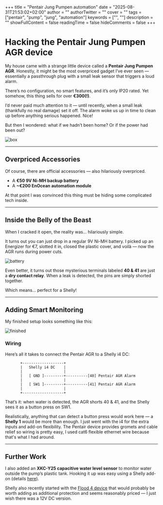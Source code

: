+++
title = "Pentair Jung Pumpen automation"
date = "2025-08-31T21:53:02+02:00"
author = ""
authorTwitter = ""
cover = ""
tags = ["pentair", "pump", "jung", "automation"]
keywords = ["", ""]
description = ""
showFullContent = false
readingTime = false
hideComments = false
+++

# Hacking the Pentair Jung Pumpen AGR device

My house came with a strange little device called a **Pentair Jung Pumpen AGR**. Honestly, it might be the most overpriced gadget I’ve ever seen — essentially a passthrough plug with a small leak sensor that triggers a loud alarm.  

There’s no configuration, no smart features, and it’s only IP20 rated. Yet somehow, this thing sells for over **€300(!)**.  

I’d never paid much attention to it — until recently, when a small leak (thankfully no real damage) set it off. The alarm woke us up in time to clean up before anything serious happened. Nice!  

But then I wondered: what if we hadn’t been home? Or if the power had been out?  

![box](/img/pentair/box.png)  

---

## Overpriced Accessories  

Of course, there are official accessories — also hilariously overpriced.  
- A **€50 9V Ni-MH backup battery**  
- A **~€200 EnOcean automation module**  

At that point I was convinced this thing must be hiding some complicated tech inside.  

---

## Inside the Belly of the Beast  

When I cracked it open, the reality was… hilariously simple.  

It turns out you can just drop in a regular 9V Ni-MH battery. I picked up an Energizer for €7, slotted it in, closed the plastic cover, and voilà — now the AGR runs during power cuts.  

![battery](/img/pentair/battery.jpg)  

Even better, it turns out those mysterious terminals labeled **40 & 41** are just a **dry contact relay**. When a leak is detected, the pins are simply shorted together.  

Which means… perfect for a Shelly!  

---

## Adding Smart Monitoring  

My finished setup looks something like this:

![finished](/img/pentair/final.jpg)  

### Wiring  

Here’s all it takes to connect the Pentair AGR to a Shelly i4 DC:  

```text
       +-------------------+
       |   Shelly i4 DC    |
       |                   |
       |   [ GND ]---------+----------[40] Pentair AGR Alarm
       |                   |
       |   [ SW1 ]---------+----------[41] Pentair AGR Alarm
       |                   |
       +-------------------+
```

That’s it: when water is detected, the AGR shorts 40 & 41, and the Shelly sees it as a button press on SW1.  

Realistically, anything that can detect a button press would work here — a **Shelly 1** would be more than enough. I just went with the i4 for the extra inputs and add-on flexibility. The Pentair device provides gromets and cable relief so wiring is pretty easy, I used cat6 flexible ethernet wire because that's what I had around.

---

## Further Work  

I also added an **XKC-Y25 capacitive water level sensor** to monitor water outside the pump’s plastic tank. Hooking it up was easy using a Shelly add-on (details [here](https://kb.shelly.cloud/knowledge-base/using-shelly-plus-add-on-with-a-capacitive-liquid-)).  

Shelly also recently started with the [Flood 4 device](https://www.shelly.com/products/shelly-flood-gen4) that would probably be worth adding as additional protection and seems reasonably priced — I just wish there was a 12V DC version.  

